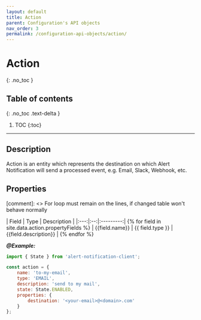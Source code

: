 ```yaml
---
layout: default
title: Action
parent: Configuration's API objects
nav_order: 3
permalink: /configuration-api-objects/action/
---
```


# Action
{: .no_toc }

## Table of contents
{: .no_toc .text-delta }

1. TOC
{:toc}

---

## Description

Action is an entity which represents the destination on which Alert Notification will send a processed event, e.g. Email, Slack, Webhook, etc.

## Properties

[comment]: <> For loop must remain on the lines, if changed table won't behave normally

| Field | Type | Description |
|:---:|:--:|:---------:| {% for field in site.data.action.propertyFields %}
| {{field.name}} | {{ field.type }} | {{field.description}} | {% endfor %}


_**@Example:**_
```js
import { State } from 'alert-notification-client';

const action = {
    name: 'to-my-email',
    type: 'EMAIL',
    description: 'send to my mail',
    state: State.ENABLED,
    properties: {
        destination: '<your-email>@<domain>.com'
    }
};
```